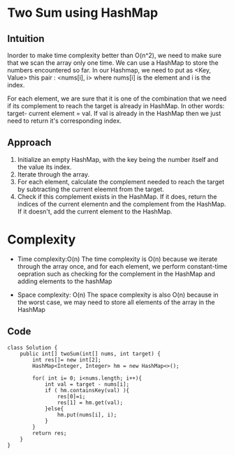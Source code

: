 # Two Sum using HashMap

## Intuition
Inorder to make time complexity better than O(n^2), we need to make sure that we scan the array only one time. We can use a HashMap to store the numbers encountered so far. In our Hashmap, we need to put as <Key, Value> this pair : <nums[i], i> where nums[i] is the element and i is the index. 

For each element, we are sure that it is one of the combination that we need if its complement to reach the target is already in HashMap. In other words: target- current element = val. If val is already in the HashMap then we just need to return it's corresponding index. 

## Approach
1. Initialize an empty HashMap, with the key being the number itself and the value its index.
2. Iterate through the array.
3. For each element, calculate the complement needed to reach the target by subtracting the current eleemnt from the target. 
4. Check if this complement exists in the HashMap. If it does, return the indices of the current elementn and the complement from the HashMap. If it doesn't, add the current element to the HashMap. 

# Complexity
- Time complexity:O(n)
The time complexity is O(n) because we iterate through the array once, and for each element, we perform constant-time oepration such as checking for the complement in the HashMap and adding elements to the hashMap


- Space complexity: O(n)
The space complexity is also O(n) because in the worst case, we may need to store all elements of the array in the HashMap

## Code
```
class Solution {
    public int[] twoSum(int[] nums, int target) {
        int res[]= new int[2]; 
        HashMap<Integer, Integer> hm = new HashMap<>();

        for( int i= 0; i<nums.length; i++){
            int val = target - nums[i];
            if ( hm.containsKey(val) ){
                res[0]=i;
                res[1] = hm.get(val);
            }else{
                hm.put(nums[i], i);
            }
        }
        return res;
    }
}
```
